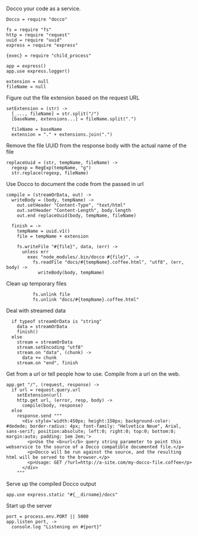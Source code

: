 Docco your code as a service.

    Docco = require "docco"

    fs = require "fs"
    http = require "request"
    uuid = require "uuid"
    express = require "express"

    {exec} = require "child_process"

    app = express()
    app.use express.logger()

    extension = null
    fileName = null

Figure out the file extension based on the request URL

    setExtension = (str) ->
      [_..., fileName] = str.split("/")
      [baseName, extensions...] = fileName.split(".")

      fileName = baseName
      extension = "." + extensions.join(".")

Remove the file UUID from the response body with the actual name of the file

    replaceUuid = (str, tempName, fileName) ->
      regexp = RegExp(tempName, "g")
      str.replace(regexp, fileName)

Use Docco to document the code from the passed in url

    compile = (streamOrData, out) ->
      writeBody = (body, tempName) ->
        out.setHeader "Content-Type", "text/html"
        out.setHeader "Content-Length", body.length
        out.end replaceUuid(body, tempName, fileName)

      finish = ->
        tempName = uuid.v1()
        file = tempName + extension

        fs.writeFile "#{file}", data, (err) ->
          unless err
            exec "node_modules/.bin/docco #{file}", ->
              fs.readFile "docs/#{tempName}.coffee.html", "utf8", (err, body) ->
                writeBody(body, tempName)

Clean up temporary files

              fs.unlink file
              fs.unlink "docs/#{tempName}.coffee.html"

Deal with streamed data

      if typeof streamOrData is "string"
        data = streamOrData
        finish()
      else
        stream = streamOrData
        stream.setEncoding "utf8"
        stream.on "data", (chunk) ->
          data += chunk
        stream.on "end", finish

Get from a url or tell people how to use.
Compile from a url on the web.

    app.get "/", (request, response) ->
      if url = request.query.url
        setExtension(url)
        http.get url, (error, resp, body) ->
          compile(body, response)
      else
        response.send """
          <div style='width:450px; height:150px; background-color: #dedede; border-radius: 4px; font-family: "Helvetica Neue", Arial, sans-serif; position:absolute; left:0; right:0; top:0; bottom:0; margin:auto; padding: 1em 2em;'>
            <p>Use the <b>url</b> query string parameter to point this webservice to the source of a Docco compatible documented file.</p>
            <p>Docco will be run against the source, and the resulting html will be served to the browser.</p>
            <p>Usage: GET /?url=http://a-site.com/my-docco-file.coffee</p>
          </div>
        """

Serve up the compiled Docco output

    app.use express.static "#{__dirname}/docs"

Start up the server

    port = process.env.PORT || 5000
    app.listen port, ->
      console.log "Listening on #{port}"
